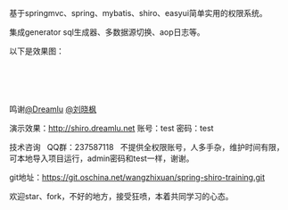 <p>
基于springmvc、spring、mybatis、shiro、easyui简单实用的权限系统。
</p>
<p>
集成generator sql生成器、多数据源切换、aop日志等。
</p>
<p>
以下是效果图：
</p>
<p>
<img src="http://static.oschina.net/uploads/img/201512/06161620_HLY6.jpg" alt="" />
</p>
<p>
<img src="http://static.oschina.net/uploads/img/201512/06161621_NIlr.jpg" alt="" />
</p>
<p>
<img src="http://static.oschina.net/uploads/img/201512/06161621_63ZV.jpg" alt="" />
</p>
<p>
<img src="http://static.oschina.net/uploads/img/201512/06164718_18nx.jpg" alt="" />
</p>
<p>
<img src="http://static.oschina.net/uploads/img/201512/06161621_NiiM.jpg" alt="" />
</p>
<p>
鸣谢<a href="http://my.oschina.net/qq596392912" target="_blank">@Dreamlu</a> <a href="http://my.oschina.net/u/993551" target="_blank">@刘晓枫</a> &nbsp;
</p>
<p>
演示效果：<a href="http://shiro.dreamlu.net" target="_blank">http://shiro.dreamlu.net</a> 账号：test 密码：test
</p>
<p>
技术咨询 &nbsp; QQ群：237587118 &nbsp; 不提供全权限账号，人多手杂，维护时间有限，可本地导入项目运行，admin密码和test一样，谢谢。
</p>
<p>
git地址：<a href="https://git.oschina.net/wangzhixuan/spring-shiro-training.git" target="_blank">https://git.oschina.net/wangzhixuan/spring-shiro-training.git</a>&nbsp;
</p>
<p>
欢迎star、fork，不好的地方，接受狂喷，本着共同学习的心态。
</p>
<p>
<span></span>
</p>
<p>
<span></span>
</p>